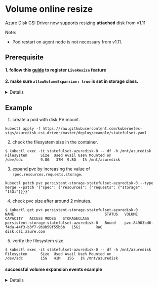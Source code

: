 # Volume online resize

Azure Disk CSI Driver now supports resizing **attached** disk from v1.11

Note:
 - Pod restart on agent node is not necessary from v1.11.

## Prerequisite
#### 1. follow this [guide](https://docs.microsoft.com/en-us/azure/virtual-machines/linux/expand-disks#expand-an-azure-managed-disk) to register `LiveResize` feature

#### 2. make sure `allowVolumeExpansion: true` is set in storage class.

<details>

```yaml
apiVersion: storage.k8s.io/v1
kind: StorageClass
metadata:
  name: managed-csi
provisioner: disk.csi.azure.com
allowVolumeExpansion: true
parameters:
  skuName: StandardSSD_LRS
```

</details>

## Example

1. create a pod with disk PV mount.

```console
kubectl apply -f https://raw.githubusercontent.com/kubernetes-sigs/azuredisk-csi-driver/master/deploy/example/statefulset.yaml
```

2. check the filesystem size in the container.

```console
$ kubectl exec -it statefulset-azuredisk-0 -- df -h /mnt/azuredisk
Filesystem      Size  Used Avail Use% Mounted on
/dev/sdc        9.8G   37M  9.8G   1% /mnt/azuredisk
```

3. expand pvc by increasing the value of `spec.resources.requests.storage`.

```console
kubectl patch pvc persistent-storage-statefulset-azuredisk-0 --type merge --patch '{"spec": {"resources": {"requests": {"storage": "15Gi"}}}}'
```

4. check pvc size after around 2 minutes.

```console
$ kubectl get pvc persistent-storage-statefulset-azuredisk-0
NAME                                         STATUS   VOLUME                                     CAPACITY   ACCESS MODES   STORAGECLASS
persistent-storage-statefulset-azuredisk-0   Bound    pvc-84903bd6-f4da-44f3-b3f7-9b8b59f55b6b   15Gi       RWO            disk.csi.azure.com
```

5. verify the filesystem size.

```console
$ kubectl exec -it statefulset-azuredisk-0 -- df -h /mnt/azuredisk
Filesystem      Size  Used Avail Use% Mounted on
/dev/sdc        15G   41M   15G   1% /mnt/azuredisk
```

#### successful volume expansion events example
<details>
 
```console
$ kubectl get describe persistent-storage-statefulset-azuredisk-0
Events:
  Type     Reason                      Age                   From                                                                                       Message
  ----     ------                      ----                  ----                                                                                       -------
  Normal   WaitForFirstConsumer        35m (x2 over 35m)     persistentvolume-controller                                                                waiting for first consumer to be created before binding
  Normal   ExternalProvisioning        35m                   persistentvolume-controller                                                                waiting for a volume to be created, either by external provisioner "disk.csi.azure.com" or manually created by system administrator
  Normal   Provisioning                35m                   disk.csi.azure.com_aks-agentpool-32806483-vmss000001_010c423f-e720-4b9f-89fa-07b246c920cb  External provisioner is provisioning volume for claim "default/persistent-storage-statefulset-azuredisk-0"
  Normal   ProvisioningSucceeded       35m                   disk.csi.azure.com_aks-agentpool-32806483-vmss000001_010c423f-e720-4b9f-89fa-07b246c920cb  Successfully provisioned volume pvc-65a8b677-4490-4066-9446-c4067188acab
  Warning  ExternalExpanding           77s (x3 over 33m)     volume_expand                                                                              Ignoring the PVC: didn't find a plugin capable of expanding the volume; waiting for an external controller to process this PVC.
  Normal   Resizing                    77s                   external-resizer disk.csi.azure.com                                                        External resizer is resizing volume pvc-65a8b677-4490-4066-9446-c4067188acab
  Normal   FileSystemResizeRequired    44s                   external-resizer disk.csi.azure.com                                                        Require file system resize of volume on node
  Normal   FileSystemResizeSuccessful  6s (x3 over 29m)      kubelet                                                                                    MountVolume.NodeExpandVolume succeeded for volume "pvc-65a8b677-4490-4066-9446-c4067188acab"
```

</details>
